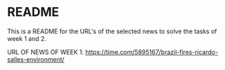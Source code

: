 # README

This is a README for the URL's of the selected news to solve the tasks of week 1 and 2.

URL OF NEWS OF WEEK 1: https://time.com/5895167/brazil-fires-ricardo-salles-environment/

